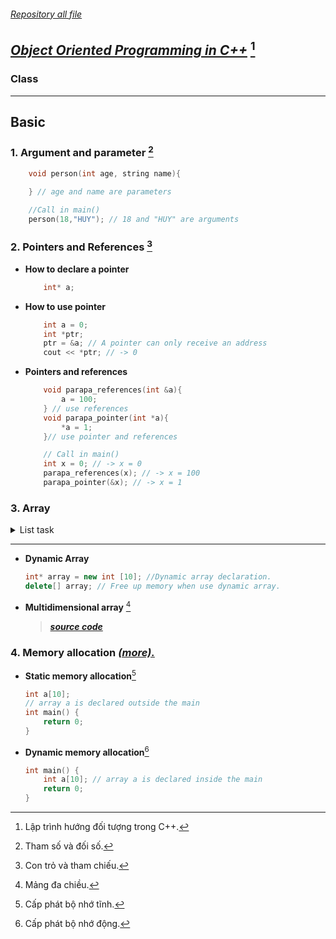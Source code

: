 ###### [Repository all file](../C++/)
## [**_Object Oriented Programming in C++_**](../C++/OOP/) [^1]
[^1]: Lập trình hướng đối tượng trong C++.

### Class

---

## **Basic**
### 1. Argument and parameter [^2]
[^2]: Tham số và đối số.
```cpp
    void person(int age, string name){
        
    } // age and name are parameters

    //Call in main()    
    person(18,"HUY"); // 18 and "HUY" are arguments
```
### 2. Pointers and References [^3] 
[^3]: Con trỏ và tham chiếu.
* **How to declare a pointer**
    ```cpp
        int* a;
    ```
* **How to use pointer**
    ```cpp
        int a = 0;
        int *ptr; 
        ptr = &a; // A pointer can only receive an address
        cout << *ptr; // -> 0
    ```
* **Pointers and references**
    ```cpp
        void parapa_references(int &a){
            a = 100;
        } // use references 
        void parapa_pointer(int *a){
            *a = 1;
        }// use pointer and references

        // Call in main()
        int x = 0; // -> x = 0
        parapa_references(x); // -> x = 100
        parapa_pointer(&x); // -> x = 1

    ```
### 3. Array
<details>
<summary>List task</summary>

<!-- BeginTask1 -->

  * ### **Task 1**

|**_[question](https://codelearn.io/learning/cpp-nang-cao?activityType=12&activityId=972)_**|**_[source code](../C++/Array/task-1-01.cpp)_**|[_**run**_][run]|
|-|-|-|
<details>
<summary>Code</summary>

```cpp
#include <iostream>
using namespace std;

int getMaxValue(int *p, int n) {
    int max = p[0];
    for (int i = 1; i < n; i++) {
        if (max < p[i]) {
            max = p[i];
        }
    }
    return max;
}

int main() {
    int n;
    cin >> n;
    int *arr = new int [n];
    for (int i = 0; i < n; i++) {
        cin >> arr[i];
    }
    cout << "Max Value = " << getMaxValue(arr, n) << endl;
    return 0;
}
```

</details>

<!-- endTask1 -->

<!-- BeginTask2 -->

  * ### **Task 2**
|[question](https://codelearn.io/learning/cpp-nang-cao?activityType=12&activityId=977)|[source code](../C++/Array/task-2-01.cpp)|[**run**][run]|
|-|-|-|
<details>
<summary>Code</summary>

```cpp
#include <iostream>
using namespace std;
int sum_argument(int *arr, int n) {
    int sum = arr[0];
    for (int i = 1; i < n; i++) {
        sum +=arr[i];
    }
    return sum;
}
void input_array(int *arr, int n) {
    for (int i = 0; i < n; i++) {
        cin >> arr[i];
    }
} // type value to array
int main() {
    int n;
    cin >> n;
    int *arr = new int [n];
    input_array(arr,n);
    cout << "Sum: " << sum_argument(arr,n) << endl;


    return 0;
}
```
</details>

<!-- endTask2 -->

<!-- BeginTask3 -->

 
  * ### **Task 3**
|[**question**](https://codelearn.io/learning/cpp-nang-cao?activityType=12&activityId=980)|[**source code**](../C++/Array/task-3-01.cpp)|[**run**][run]|
|-|-|-|
<details>
<summary>Code</summary>
 
```cpp
 #include <iostream>
using namespace std;
void input_array(int *arr, int n, int m) {
    int sum = 0;
    for (int i = 0; i < n * m; i++) {

        cin >> arr[i];
    }
    // n is the key
    int index = 0; // save the index
    for (int i = 0; i < n; i++) {

        for (int j = 0; j < m; j++) {   
                     
            sum += arr[index];
            index++;

        }
        cout << sum << endl;
        sum = 0;

    }


} // type value to array
int main() {
    // Multidimensional Array
    int n,m;
    cin >> n >> m;
    int *arr = new int [n * m];
    input_array(arr, n, m);
    return 0;
}
```
</details>
 
<!-- endTask3 -->

<!-- beginTask4 -->
 
  * ### **Task**
|[**question**]()|[**source code**](../C++/Array/)|[**run**][run]|
|-|-|-|
<details>
<summary>Code</summary>
 
```cpp
 
```
</details>
 
***
<!-- endTask4 -->

[run]: https://onecompiler.com/cpp
</details>

***

* **Dynamic Array**
    ```cpp
    int* array = new int [10]; //Dynamic array declaration.
    delete[] array; // Free up memory when use dynamic array.
    ```
[^multiarr]: Mảng đa chiều.
* **Multidimensional array** [^multiarr]
    >[***source code***](../C++/Array/task-3-01.cpp)
    
### 4. Memory allocation [*(more).*](https://codelearn.io/learning/cpp-nang-cao?activityType=8&activityId=979)

[^sma]: Cấp phát bộ nhớ tĩnh.
* **Static memory allocation**[^sma]
    ```cpp
    int a[10];
    // array a is declared outside the main
    int main() {
        return 0;
    }
    ```
[^dma]: Cấp phát bộ nhớ động.
* **Dynamic memory allocation**[^dma]
    ```cpp
    int main() {
        int a[10]; // array a is declared inside the main
        return 0;
    }
    ```